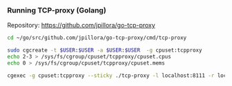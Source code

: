 ### Running TCP-proxy (Golang)

Repository: https://github.com/jpillora/go-tcp-proxy

```bash
cd ~/go/src/github.com/jpillora/go-tcp-proxy/cmd/tcp-proxy

sudo cgcreate -t $USER:$USER -a $USER:$USER  -g cpuset:tcpproxy
echo 2-3 > /sys/fs/cgroup/cpuset/tcpproxy/cpuset.cpus
echo 0 > /sys/fs/cgroup/cpuset/tcpproxy/cpuset.mems

cgexec -g cpuset:tcpproxy --sticky ./tcp-proxy -l localhost:8111 -r localhost:80 > /dev/null 
```

